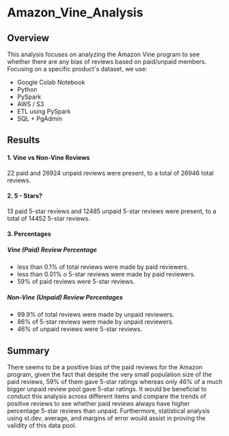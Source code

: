 # Amazon_Vine_Analysis

## Overview

This analysis focuses on analyzing the Amazon Vine program to see whether there are any bias of reviews based on paid/unpaid members. Focusing on a specific product's dataset, we use:

- Google Colab Notebook
- Python
- PySpark 
- AWS / S3
- ETL using PySpark
- SQL + PgAdmin

## Results

#### 1. Vine vs Non-Vine Reviews

22 paid and 26924 unpaid reviews were present, to a total of 26946 total reviews.

#### 2. 5 - Stars?

13 paid 5-star reviews and 12485 unpaid 5-star reviews were present, to a total of 14452 5-star reviews.

#### 3. Percentages

##### Vine (Paid) Review Percentage

- less than 0.1% of total reviews were made by paid reviewers.
- less than 0.01% o 5-star reviews were made by paid reviewers.
- 59% of paid reviews were 5-star reviews.

##### Non-Vine (Unpaid) Review Percentages

- 99.9% of total reviews were made by unpaid reviewers.
- 86% of 5-star reviews were made by unpaid reviewers.
- 46% of unpaid reviews were 5-star reviews. 

## Summary

There seems to be a positive bias of the paid reviews for the Amazon program, given the fact that despite the very small population size of the paid reviews, 59% of them gave 5-star ratings whereas only 46% of a much bigger unpaid review pool gave 5-star ratings. It would be beneficial to conduct this analysis across different items and compare the trends of positive reviews to see whether paid reviews always have higher percentage 5-star reviews than unpaid. Furthermore, statistical analysis using st.dev, average, and margins of error would assist in proving the validity of this data pool.
